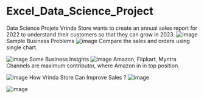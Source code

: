 # Excel_Data_Science_Project
Data Science Projets
Vrinda Store wants to create an annual sales report for 2022 to understand their customers  so that they can grow in 2023.
![image](https://github.com/souravroy1997/Excel_Data_Science_Project/assets/134044791/68d4de03-482c-4f16-8524-e5656f70a9c2)
Sample Business Problems
![image](https://github.com/souravroy1997/Excel_Data_Science_Project/assets/134044791/a850f15b-a271-40fe-bf64-722eebcebf2e)
Compare the sales and orders using single chart.

![image](https://github.com/souravroy1997/Excel_Data_Science_Project/assets/134044791/3ed52752-d981-4bf3-90b0-6d857aa7699c)
Some Business Insights
![image](https://github.com/souravroy1997/Excel_Data_Science_Project/assets/134044791/a3820132-5387-4249-86ad-dbe2ad09803c)
Amazon, Flipkart, Myntra Channels are maximum contributor, where Amazon in in top position.


![image](https://github.com/souravroy1997/Excel_Data_Science_Project/assets/134044791/08d5f028-9821-4828-be2d-df22c83918be)
How Vrinda Store Can Improve Sales ? 
![image](https://github.com/souravroy1997/Excel_Data_Science_Project/assets/134044791/cd321d60-527c-44dc-81ef-7aadf7a90688)








![image](https://github.com/souravroy1997/Excel_Data_Science_Project/assets/134044791/6e7bc548-dc5f-4505-870e-83ad60a51d48)
